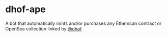 # dhof-ape

A bot that automatically mints and/or purchases any Etherscan contract or OpenSea collection linked by [@dhof](https://twitter.com/dhof)
